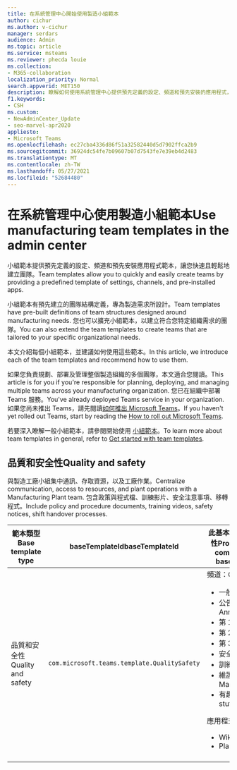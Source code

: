 ```yaml
---
title: 在系統管理中心開始使用製造小組範本
author: cichur
ms.author: v-cichur
manager: serdars
audience: Admin
ms.topic: article
ms.service: msteams
ms.reviewer: phecda louie
ms.collection:
- M365-collaboration
localization_priority: Normal
search.appverid: MET150
description: 瞭解如何使用系統管理中心提供預先定義的設定、頻道和預先安裝的應用程式，以使用小組範本建立專為製造需求設計的團隊結構。
f1.keywords:
- CSH
ms.custom:
- NewAdminCenter_Update
- seo-marvel-apr2020
appliesto:
- Microsoft Teams
ms.openlocfilehash: ec27cba4336d86f51a32582440d5d7902ffca2b9
ms.sourcegitcommit: 36924dc54fe7b09607b07d7543fe7e39eb4d2483
ms.translationtype: MT
ms.contentlocale: zh-TW
ms.lasthandoff: 05/27/2021
ms.locfileid: "52684480"
---
```

# <a name="use-manufacturing-team-templates-in-the-admin-center"></a><span data-ttu-id="77b47-103">在系統管理中心使用製造小組範本</span><span class="sxs-lookup"><span data-stu-id="77b47-103">Use manufacturing team templates in the admin center</span></span>

<span data-ttu-id="77b47-104">小組範本提供預先定義的設定、頻道和預先安裝應用程式範本，讓您快速且輕鬆地建立團隊。</span><span class="sxs-lookup"><span data-stu-id="77b47-104">Team templates allow you to quickly and easily create teams by providing a predefined template of settings, channels, and pre-installed apps.</span></span>

<span data-ttu-id="77b47-105">小組範本有預先建立的團隊結構定義，專為製造需求所設計。</span><span class="sxs-lookup"><span data-stu-id="77b47-105">Team templates have pre-built definitions of team structures designed around manufacturing needs.</span></span> <span data-ttu-id="77b47-106">您也可以擴充小組範本，以建立符合您特定組織需求的團隊。</span><span class="sxs-lookup"><span data-stu-id="77b47-106">You can also extend the team templates to create teams that are tailored to your specific organizational needs.</span></span>

<span data-ttu-id="77b47-107">本文介紹每個小組範本，並建議如何使用這些範本。</span><span class="sxs-lookup"><span data-stu-id="77b47-107">In this article, we introduce each of the team templates and recommend how to use them.</span></span>

<span data-ttu-id="77b47-108">如果您負責規劃、部署及管理整個製造組織的多個團隊，本文適合您閱讀。</span><span class="sxs-lookup"><span data-stu-id="77b47-108">This article is for you if you're responsible for planning, deploying, and managing multiple teams across your manufacturing organization.</span></span> <span data-ttu-id="77b47-109">您已在組織中部署 Teams 服務。</span><span class="sxs-lookup"><span data-stu-id="77b47-109">You've already deployed Teams service in your organization.</span></span> <span data-ttu-id="77b47-110">如果您尚未推出 Teams，請先閱讀[如何推出 Microsoft Teams](./deploy-overview.md)。</span><span class="sxs-lookup"><span data-stu-id="77b47-110">If you haven't yet rolled out Teams, start by reading the [How to roll out Microsoft Teams](./deploy-overview.md).</span></span>

<span data-ttu-id="77b47-111">若要深入瞭解一般小組範本，請參閱開始使用 [小組範本](get-started-with-teams-templates-in-the-admin-console.md)。</span><span class="sxs-lookup"><span data-stu-id="77b47-111">To learn more about team templates in general, refer to [Get started with team templates](get-started-with-teams-templates-in-the-admin-console.md).</span></span>

## <a name="quality-and-safety"></a><span data-ttu-id="77b47-112">品質和安全性</span><span class="sxs-lookup"><span data-stu-id="77b47-112">Quality and safety</span></span>

<span data-ttu-id="77b47-113">與製造工廠小組集中通訊、存取資源，以及工廠作業。</span><span class="sxs-lookup"><span data-stu-id="77b47-113">Centralize communication, access to resources, and plant operations with a Manufacturing Plant team.</span></span> <span data-ttu-id="77b47-114">包含政策與程式檔、訓練影片、安全注意事項、移轉程式。</span><span class="sxs-lookup"><span data-stu-id="77b47-114">Include policy and procedure documents, training videos, safety notices, shift handover processes.</span></span>

| <span data-ttu-id="77b47-115">範本類型</span><span class="sxs-lookup"><span data-stu-id="77b47-115">Base template type</span></span>|<span data-ttu-id="77b47-116">baseTemplateId</span><span class="sxs-lookup"><span data-stu-id="77b47-116">baseTemplateId</span></span>| <span data-ttu-id="77b47-117">此基本範本提供的屬性</span><span class="sxs-lookup"><span data-stu-id="77b47-117">Properties that come with this base template</span></span> |
| ------------------|-- |----------------------------------------------------- |
|<span data-ttu-id="77b47-118">品質和安全性</span><span class="sxs-lookup"><span data-stu-id="77b47-118">Quality and safety</span></span>|`com.microsoft.teams.template.QualitySafety` |<span data-ttu-id="77b47-119">頻道：</span><span class="sxs-lookup"><span data-stu-id="77b47-119">Channels:</span></span> <ul><li><span data-ttu-id="77b47-120">一般</span><span class="sxs-lookup"><span data-stu-id="77b47-120">General</span></span><li><span data-ttu-id="77b47-121">公告</span><span class="sxs-lookup"><span data-stu-id="77b47-121">Announcements</span></span></li><li><span data-ttu-id="77b47-122">第 1 行</span><span class="sxs-lookup"><span data-stu-id="77b47-122">Line 1</span></span></li><li><span data-ttu-id="77b47-123">第 2 行</span><span class="sxs-lookup"><span data-stu-id="77b47-123">Line 2</span></span></li><li><span data-ttu-id="77b47-124">第 3 行</span><span class="sxs-lookup"><span data-stu-id="77b47-124">Line 3</span></span></li><li><span data-ttu-id="77b47-125">安全</span><span class="sxs-lookup"><span data-stu-id="77b47-125">Safety</span></span></li><li><span data-ttu-id="77b47-126">訓練</span><span class="sxs-lookup"><span data-stu-id="77b47-126">Training</span></span></li><li><span data-ttu-id="77b47-127">維護</span><span class="sxs-lookup"><span data-stu-id="77b47-127">Maintenance</span></span></li><li><span data-ttu-id="77b47-128">有趣的專案</span><span class="sxs-lookup"><span data-stu-id="77b47-128">Fun stuff</span></span></li></ul> <span data-ttu-id="77b47-129">應用程式：</span><span class="sxs-lookup"><span data-stu-id="77b47-129">Apps:</span></span> <ul><li><span data-ttu-id="77b47-130">Wiki</span><span class="sxs-lookup"><span data-stu-id="77b47-130">Wiki</span></span></li><li><span data-ttu-id="77b47-131">Planner</span><span class="sxs-lookup"><span data-stu-id="77b47-131">Planner</span></span></li></ul>|
||||